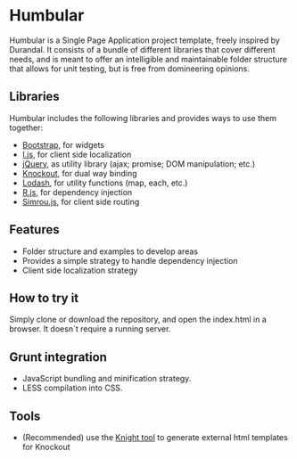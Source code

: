 # Humbular
Humbular is a Single Page Application project template, freely inspired by Durandal.
It consists of a bundle of different libraries that cover different needs,
and is meant to offer an intelligible and maintainable folder structure that allows for unit testing, but is free from domineering opinions.

## Libraries
Humbular includes the following libraries and provides ways to use them together:

* [Bootstrap](http://getbootstrap.com/), for widgets
* [I.js](https://github.com/RobertoPrevato/I.js), for client side localization
* [jQuery](https://jquery.com/), as utility library (ajax; promise; DOM manipulation; etc.)
* [Knockout](http://knockoutjs.com/), for dual way binding
* [Lodash](https://lodash.com/), for utility functions (map, each, etc.)
* [R.js](https://github.com/RobertoPrevato/R.js), for dependency injection
* [Simrou.js](https://github.com/buero-fuer-ideen/Simrou), for client side routing

## Features
* Folder structure and examples to develop areas
* Provides a simple strategy to handle dependency injection
* Client side localization strategy

## How to try it
Simply clone or download the repository, and open the index.html in a browser.
It doesn`t require a running server.

## Grunt integration
* JavaScript bundling and minification strategy.
* LESS compilation into CSS.

## Tools
* (Recommended) use the [Knight tool](https://github.com/RobertoPrevato/Knight) to generate external html templates for Knockout

